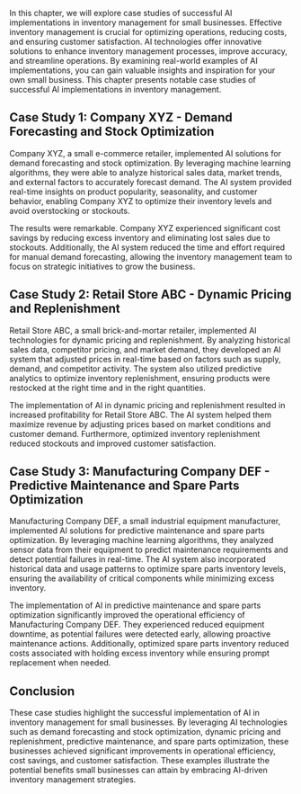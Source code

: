 
In this chapter, we will explore case studies of successful AI implementations in inventory management for small businesses. Effective inventory management is crucial for optimizing operations, reducing costs, and ensuring customer satisfaction. AI technologies offer innovative solutions to enhance inventory management processes, improve accuracy, and streamline operations. By examining real-world examples of AI implementations, you can gain valuable insights and inspiration for your own small business. This chapter presents notable case studies of successful AI implementations in inventory management.

**Case Study 1: Company XYZ - Demand Forecasting and Stock Optimization**
-------------------------------------------------------------------------

Company XYZ, a small e-commerce retailer, implemented AI solutions for demand forecasting and stock optimization. By leveraging machine learning algorithms, they were able to analyze historical sales data, market trends, and external factors to accurately forecast demand. The AI system provided real-time insights on product popularity, seasonality, and customer behavior, enabling Company XYZ to optimize their inventory levels and avoid overstocking or stockouts.

The results were remarkable. Company XYZ experienced significant cost savings by reducing excess inventory and eliminating lost sales due to stockouts. Additionally, the AI system reduced the time and effort required for manual demand forecasting, allowing the inventory management team to focus on strategic initiatives to grow the business.

**Case Study 2: Retail Store ABC - Dynamic Pricing and Replenishment**
----------------------------------------------------------------------

Retail Store ABC, a small brick-and-mortar retailer, implemented AI technologies for dynamic pricing and replenishment. By analyzing historical sales data, competitor pricing, and market demand, they developed an AI system that adjusted prices in real-time based on factors such as supply, demand, and competitor activity. The system also utilized predictive analytics to optimize inventory replenishment, ensuring products were restocked at the right time and in the right quantities.

The implementation of AI in dynamic pricing and replenishment resulted in increased profitability for Retail Store ABC. The AI system helped them maximize revenue by adjusting prices based on market conditions and customer demand. Furthermore, optimized inventory replenishment reduced stockouts and improved customer satisfaction.

**Case Study 3: Manufacturing Company DEF - Predictive Maintenance and Spare Parts Optimization**
-------------------------------------------------------------------------------------------------

Manufacturing Company DEF, a small industrial equipment manufacturer, implemented AI solutions for predictive maintenance and spare parts optimization. By leveraging machine learning algorithms, they analyzed sensor data from their equipment to predict maintenance requirements and detect potential failures in real-time. The AI system also incorporated historical data and usage patterns to optimize spare parts inventory levels, ensuring the availability of critical components while minimizing excess inventory.

The implementation of AI in predictive maintenance and spare parts optimization significantly improved the operational efficiency of Manufacturing Company DEF. They experienced reduced equipment downtime, as potential failures were detected early, allowing proactive maintenance actions. Additionally, optimized spare parts inventory reduced costs associated with holding excess inventory while ensuring prompt replacement when needed.

**Conclusion**
--------------

These case studies highlight the successful implementation of AI in inventory management for small businesses. By leveraging AI technologies such as demand forecasting and stock optimization, dynamic pricing and replenishment, predictive maintenance, and spare parts optimization, these businesses achieved significant improvements in operational efficiency, cost savings, and customer satisfaction. These examples illustrate the potential benefits small businesses can attain by embracing AI-driven inventory management strategies.
